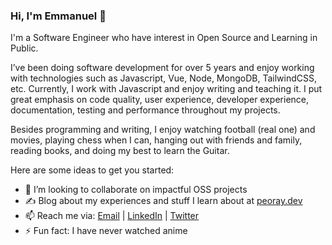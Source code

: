### Hi, I'm Emmanuel 👋

I'm a Software Engineer who have interest in Open Source and Learning in Public.

I’ve been doing software development for over 5 years and enjoy working with technologies such as Javascript, Vue, Node, MongoDB, TailwindCSS, etc. Currently, I work with Javascript and enjoy writing and teaching it. I put great emphasis on code quality, user experience, developer experience, documentation, testing and performance throughout my projects.

Besides programming and writing, I enjoy watching football (real one) and movies, playing chess when I can, hanging out with friends and family, reading books, and doing my best to learn the Guitar.

<!--
**peoray/peoray** is a ✨ _special_ ✨ repository because its `README.md` (this file) appears on your GitHub profile.
-->

Here are some ideas to get you started:

<!-- - 🔭 I’m currently working on ... -->
<!-- - 🌱 I’m currently learning ... -->
<!-- - 🤔 I’m looking for help with ... -->

- 👯 I’m looking to collaborate on impactful OSS projects
- :writing_hand: Blog about my experiences and stuff I learn about at [peoray.dev](https://peoray.dev)
- 📫 Reach me via: [Email](mailto:emmanuelrayymond@gmail.com) | [LinkedIn](https://www.linkedin.com/in/peoray/) | [Twitter](https://twitter.com/peoray_)
- ⚡ Fun fact: I have never watched anime
<!-- - 💬 Ping me about Vue, Nuxt, Vue Chakra UI -->

